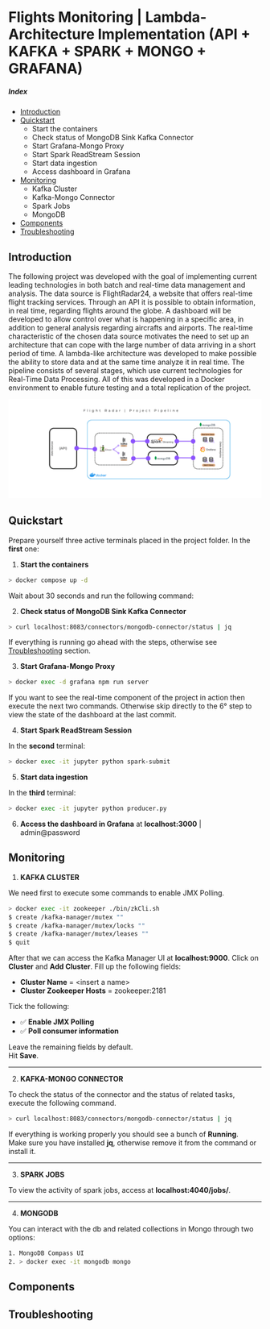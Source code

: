 # Flights Monitoring | Lambda-Architecture Implementation (API + KAFKA + SPARK + MONGO + GRAFANA)
##### Index

* [Introduction](#intro)
* [Quickstart](#usage)
    * Start the containers
    * Check status of MongoDB Sink Kafka Connector
    * Start Grafana-Mongo Proxy
    * Start Spark ReadStream Session
    * Start data ingestion
    * Access dashboard in Grafana
* [Monitoring](#monitoring)
    * Kafka Cluster
    * Kafka-Mongo Connector
    * Spark Jobs
    * MongoDB
* [Components](#components)
* [Troubleshooting](#trouble)

<a name="intro"></a>

## Introduction

The following project was developed with the goal of implementing current leading technologies in both batch and real-time data management and analysis. The data source is FlightRadar24, a website that offers real-time flight tracking services. Through an API it is possible to obtain information, in real time, regarding flights around the globe. A dashboard will be developed to allow control over what is happening in a specific area, in addition to general analysis regarding aircrafts and airports.
The real-time characteristic of the chosen data source motivates the need to set up an architecture that can cope with the large number of data arriving in a short period of time. A lambda-like architecture was developed to make possible the ability to store data and at the same time analyze it in real time. The pipeline consists of several stages, which use current technologies for Real-Time Data Processing.
All of this was developed in a Docker environment to enable future testing and a total replication of the project.

<img src="project_pipeline.png" alt="demo"/>

<a name="usage"></a>

## Quickstart

Prepare yourself three active terminals placed in the project folder.
In the **first** one:

1. **Start the containers**

``` sh
> docker compose up -d
```

Wait about 30 seconds and run the following command:

2. **Check status of MongoDB Sink Kafka Connector**

``` sh
> curl localhost:8083/connectors/mongodb-connector/status | jq
```

If everything is running go ahead with the steps, otherwise see [Troubleshooting](#trouble) section.

3. **Start Grafana-Mongo Proxy**

``` sh
> docker exec -d grafana npm run server
```
  
If you want to see the real-time component of the project in action then execute the next two commands. Otherwise skip directly to the 6° step to view the state of the dashboard at the last commit.  
  
4. **Start Spark ReadStream Session**

In the **second** terminal:  
``` sh
> docker exec -it jupyter python spark-submit
```
  
5. **Start data ingestion**

In the **third** terminal:  
``` sh
> docker exec -it jupyter python producer.py
```
  
6. **Access the dashboard in Grafana** at **localhost:3000** \| admin@password

<a name="monitoring"></a>

## Monitoring

1. **KAFKA CLUSTER**

We need first to execute some commands to enable JMX Polling.

``` sh
> docker exec -it zookeeper ./bin/zkCli.sh
$ create /kafka-manager/mutex ""
$ create /kafka-manager/mutex/locks ""
$ create /kafka-manager/mutex/leases ""
$ quit
```

After that we can access the Kafka Manager UI at **localhost:9000**.
Click on **Cluster** and **Add Cluster**.
Fill up the following fields:

* **Cluster Name** = \<insert a name>
* **Cluster Zookeeper Hosts** = zookeeper:2181
  
Tick the following:  

* ✅ **Enable JMX Polling**
* ✅ **Poll consumer information**
  
Leave the remaining fields by default.  
Hit **Save**.  

- - -

2. **KAFKA-MONGO CONNECTOR**

To check the status of the connector and the status of related tasks, execute the following command.

``` sh
> curl localhost:8083/connectors/mongodb-connector/status | jq
```

If everything is working properly you should see a bunch of **Running**.  
Make sure you have installed **jq**, otherwise remove it from the command or install it.

- - -

3. **SPARK JOBS**

To view the activity of spark jobs, access at **localhost:4040/jobs/**.
  
- - -

4. **MONGODB**

You can interact with the db and related collections in Mongo through two options:

``` sh
1. MongoDB Compass UI
2. > docker exec -it mongodb mongo
```

<a name="components"></a>

## Components

<a name="trouble"></a>

## Troubleshooting

